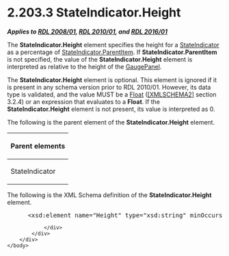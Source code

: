 <html dir="LTR" xmlns:mshelp="http://msdn.microsoft.com/mshelp" xmlns:ddue="http://ddue.schemas.microsoft.com/authoring/2003/5" xmlns:xlink="http://www.w3.org/1999/xlink" xmlns:tool="http://www.microsoft.com/tooltip">
    <head>
        <meta http-equiv="Content-Type" content="text/html; CHARSET=utf-8"></meta>
        <meta name="save" content="history"></meta>
        <title>2.203.3 StateIndicator.Height</title>
        <xml>
            <mshelp:toctitle title="2.203.3 StateIndicator.Height"></mshelp:toctitle>
            <mshelp:rltitle title="[MS-RDL]: StateIndicator.Height"></mshelp:rltitle>
            <mshelp:keyword index="A" term="2c42bf92-9606-4874-b2fd-3b2d01dc3df5"></mshelp:keyword>
            <mshelp:attr name="DCSext.ContentType" value="open specification"></mshelp:attr>
            <mshelp:attr name="AssetID" value="2c42bf92-9606-4874-b2fd-3b2d01dc3df5"></mshelp:attr>
            <mshelp:attr name="TopicType" value="kbRef"></mshelp:attr>
            <mshelp:attr name="DCSext.Title" value="[MS-RDL]: StateIndicator.Height" />
        </xml>
    </head>
    <body>
        <div id="header">
            <h1 class="heading">2.203.3 StateIndicator.Height</h1>
        </div>
        <div id="mainSection">
            <div id="mainBody">
                <div id="allHistory" class="saveHistory"></div>
                <div id="sectionSection0" class="section" name="collapseableSection">
                    

<p><b><i>Applies to </i></b><a href="1e855f94-4617-47e4-b89e-0856c6cb420f.htm"><b><i>RDL 2008/01</i></b></a><b><i>,
</i></b><a href="3428e690-a348-4ec7-8a6a-8efb42d2cdee.htm"><b><i>RDL 2010/01</i></b></a><b><i>,
and </i></b><a href="52ce3983-2bfc-4e72-9359-42aaf5fe4509.htm"><b><i>RDL 2016/01</i></b></a></p>

<p>The <b>StateIndicator.Height</b> element specifies the
height for a <a href="a2711217-7047-4b0a-86d1-d01b5479e2cb.htm">StateIndicator</a>
as a percentage of <a href="ee5193d7-d30d-494d-93cd-ae8ed0a570bf.htm">StateIndicator.ParentItem</a>.
If <b>StateIndicator.ParentItem</b> is not specified, the value of the <b>StateIndicator.Height</b>
element is interpreted as relative to the height of the <a href="f01744d3-79fa-4f30-94bf-a1ffa6bde2ac.htm">GaugePanel</a>.</p>

<p>The <b>StateIndicator.Height</b> element is optional. This
element is ignored if it is present in any schema version prior to
RDL 2010/01. However, its data type is validated, and the value MUST be a <a href="c7d0946f-992e-4abc-a304-09b53e030692.htm">Float</a> (<a href="https://go.microsoft.com/fwlink/?LinkId=90610">[XMLSCHEMA2]</a> section
3.2.4) or an expression that evaluates to a <b>Float</b>. If the <b>StateIndicator.Height</b>
element is not present, its value is interpreted as 0.</p>

<p>The following is the parent element of the <b>StateIndicator.Height</b>
element.</p>

<table>
 <thead>
  <tr>
   <th>
   <p>Parent elements</p>
   </th>
  </tr>
 </thead>
 <tr>
  <td>
  <p>StateIndicator</p>
  </td>
 </tr>
</table>

<p>The following is the XML Schema definition of the <b>StateIndicator.Height</b>
element.</p>

<dl>
<dd>
<div><pre> &lt;xsd:element name=&quot;Height&quot; type=&quot;xsd:string&quot; minOccurs=&quot;0&quot; /&gt;
</pre></div>
</dd></dl>


                </div>
            </div>
        </div>
    </body>
</html>